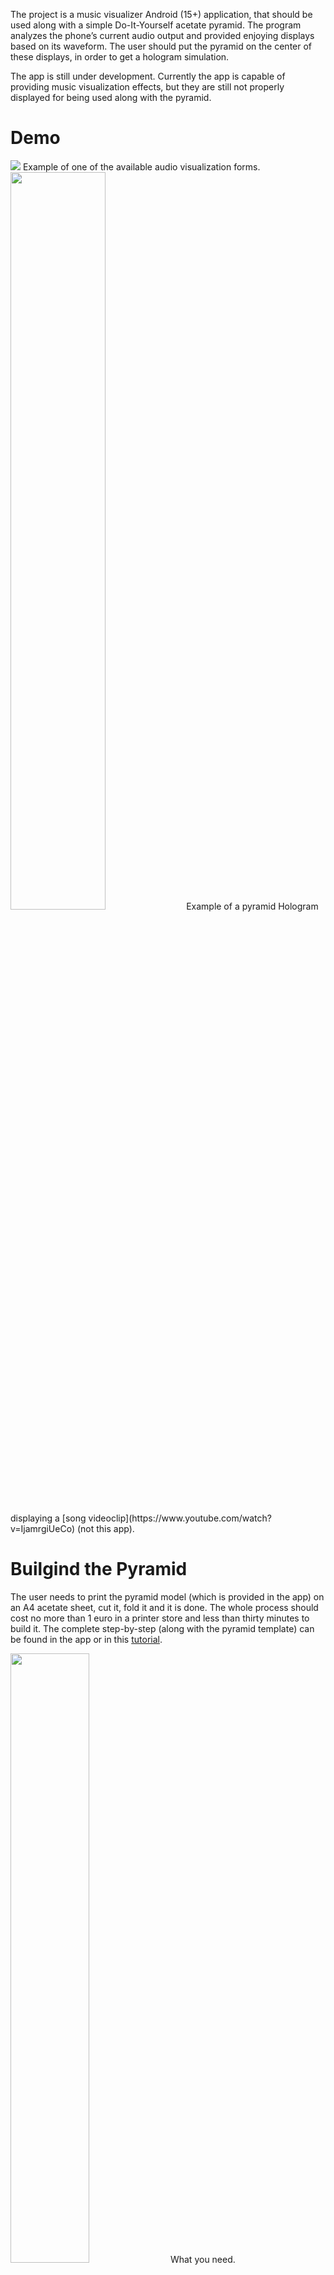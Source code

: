 The project is a music visualizer Android (15+) application, that should be used
along with a simple Do-It-Yourself acetate pyramid. The program analyzes
the phone’s current audio output and provided enjoying displays based on its waveform.
The user should put the pyramid on the center of these displays, in order to get a
hologram simulation.

The app is still under development. Currently the app is capable of providing music visualization effects, but they are still not properly displayed for being used along with the pyramid. 

# Demo

<img src="http://res.cloudinary.com/dvkxfgprc/image/upload/c_scale,w_440/v1511430406/giphy_8_ww3jdz.gif">
Example of one of the available audio visualization forms.

<img src="https://www.instructables.com/files/deriv/FCA/4OIV/IFMRLF26/FCA4OIVIFMRLF26.ANIMATED.LARGE.gif" width="55%" height="55%">
Example of a pyramid Hologram displaying a [song videoclip](https://www.youtube.com/watch?v=IjamrgiUeCo) (not this app).

# Builgind the Pyramid
The user needs to print the pyramid model (which is provided in the app) on an A4
acetate sheet, cut it, fold it and it is done. The whole process should cost no more than 1
euro in a printer store and less than thirty minutes to build it.
The complete step-by-step (along with the pyramid template) can be found in the app or in this [tutorial](http://www.instructables.com/id/No-CD-case-no-tape-3D-hologram-pyramid-the-quickes/).

<img src="https://cdn.instructables.com/FLA/PI8H/IFSHAZ74/FLAPI8HIFSHAZ74.LARGE.jpg" width="50%" height="50%">
What you need.

License
=======
Copyright 2018 Pedro Barcha

This program is a variaton of Gautam Chibde's Android Audio Visualizer, available at:
https://github.com/GautamChibde/android-audio-visualizer

Licensed under the Apache License, Version 2.0 (the "License");
you may not use this file except in compliance with the License.
You may obtain a copy of the License at

    http://www.apache.org/licenses/LICENSE-2.0

Unless required by applicable law or agreed to in writing, software
distributed under the License is distributed on an "AS IS" BASIS,
WITHOUT WARRANTIES OR CONDITIONS OF ANY KIND, either express or implied.
See the License for the specific language governing permissions and
limitations under the License.
